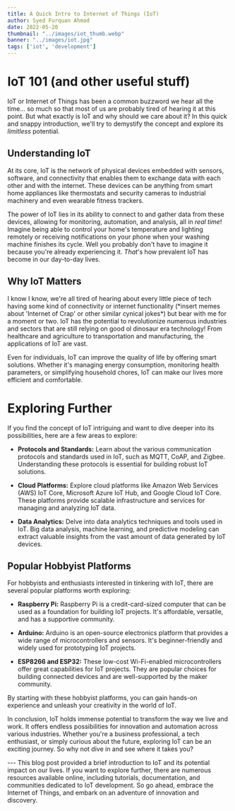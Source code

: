 ```yaml
---
title: A Quick Intro to Internet of Things (IoT)
author: Syed Furquan Ahmad
date: 2022-05-20
thumbnail: "../images/iot_thumb.webp"
banner: "../images/iot.jpg"
tags: ['iot', 'development']
---
```


# IoT 101 (and other useful stuff)
IoT or Internet of Things has been a common buzzword we hear all the time... so much so that most of us are probably tired of hearing it at this point. But what exactly is IoT and why should we care about it? In this quick and snappy introduction, we'll try to demystify the concept and explore its *limitless* potential.

## Understanding IoT

At its core, IoT is the network of physical devices embedded with sensors, software, and connectivity that enables them to exchange data with each other and with the internet. These devices can be anything from smart home appliances like thermostats and security cameras to industrial machinery and even wearable fitness trackers.

The power of IoT lies in its ability to connect to and gather data from these devices, allowing for monitoring, automation, and analysis, all in *real time*! Imagine being able to control your home's temperature and lighting remotely or receiving notifications on your phone when your washing machine finishes its cycle. Well you probably don't have to imagine it because you're already experiencing it. *That*'s how prevalent IoT has become in our day-to-day lives.

## Why IoT Matters

I know I know, we're all tired of hearing about every little piece of tech having some kind of connectivity or internet functionality (\*insert memes about 'Internet of Crap' or other similar cynical jokes\*) but bear with me for a moment or two. IoT has the potential to revolutionize numerous industries and sectors that are still relying on good ol dinosaur era technology! From healthcare and agriculture to transportation and manufacturing, the applications of IoT are vast.

Even for individuals, IoT can improve the quality of life by offering smart solutions. Whether it's managing energy consumption, monitoring health parameters, or simplifying household chores, IoT can make our lives more efficient and comfortable.

# Exploring Further

If you find the concept of IoT intriguing and want to dive deeper into its possibilities, here are a few areas to explore:

* **Protocols and Standards:** Learn about the various communication protocols and standards used in IoT, such as MQTT, CoAP, and Zigbee. Understanding these protocols is essential for building robust IoT solutions.

- **Cloud Platforms:** Explore cloud platforms like Amazon Web Services (AWS) IoT Core, Microsoft Azure IoT Hub, and Google Cloud IoT Core. These platforms provide scalable infrastructure and services for managing and analyzing IoT data.

* **Data Analytics:** Delve into data analytics techniques and tools used in IoT. Big data analysis, machine learning, and predictive modeling can extract valuable insights from the vast amount of data generated by IoT devices.

## Popular Hobbyist Platforms

For hobbyists and enthusiasts interested in tinkering with IoT, there are several popular platforms worth exploring:

* **Raspberry Pi:** Raspberry Pi is a credit-card-sized computer that can be used as a foundation for building IoT projects. It's affordable, versatile, and has a supportive community.

- **Arduino:** Arduino is an open-source electronics platform that provides a wide range of microcontrollers and sensors. It's beginner-friendly and widely used for prototyping IoT projects.

* **ESP8266 and ESP32:** These low-cost Wi-Fi-enabled microcontrollers offer great capabilities for IoT projects. They are popular choices for building connected devices and are well-supported by the maker community.

By starting with these hobbyist platforms, you can gain hands-on experience and unleash your creativity in the world of IoT.

In conclusion, IoT holds immense potential to transform the way we live and work. It offers endless possibilities for innovation and automation across various industries. Whether you're a business professional, a tech enthusiast, or simply curious about the future, exploring IoT can be an exciting journey. So why not dive in and see where it takes you?

\---
This blog post provided a brief introduction to IoT and its potential impact on our lives. If you want to explore further, there are numerous resources available online, including tutorials, documentation, and communities dedicated to IoT development. So go ahead, embrace the Internet of Things, and embark on an adventure of innovation and discovery.